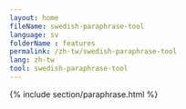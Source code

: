 ```yaml
---
layout: home
fileName: swedish-paraphrase-tool
language: sv    
folderName : features
permalink: /zh-tw/swedish-paraphrase-tool
lang: zh-tw
tool: swedish-paraphrase-tool
---
```

{% include section/paraphrase.html %}